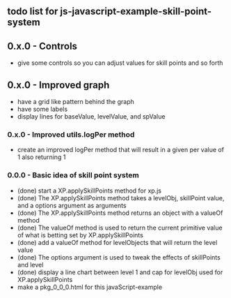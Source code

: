 ## todo list for js-javascript-example-skill-point-system

## 0.x.0 - Controls
* give some controls so you can adjust values for skill points and so forth

## 0.x.0 - Improved graph
* have a grid like pattern behind the graph
* have some labels
* display lines for baseValue, levelValue, and spValue

### 0.x.0 - Improved utils.logPer method
* create an improved logPer method that will result in a given per value of 1 also returning 1

### 0.0.0 - Basic idea of skill point system
* (done) start a XP.applySkillPoints method for xp.js
* (done) The XP.applySkillPoints method takes a levelObj, skillPoint value, and a options argument as arguments
* (done) The XP.applySkillPoints method returns an object with a valueOf method
* (done) The valueOf method is used to return the current primitive value of what is betting set by XP.applySkillPoints
* (done) add a valueOf method for levelObjects that will return the level value
* (done) The options argument is used to tweak the effects of skillPoints and level
* (done) display a line chart between level 1 and cap for levelObj used for XP.applySkillPoints
* make a pkg_0_0_0.html for this javaScript-example